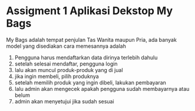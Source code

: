 # Assigment 1 Aplikasi Dekstop My Bags
My Bags adalah tempat penjulan Tas Wanita maupun Pria, ada banyak model yang disediakan
cara memesannya adalah
1. Pengguna harus mendaftarkan data dirinya terlebih dahulu
2. setelah selesai mendaftar, pengguna login
3. lalu akan muncul produk-produk yang di jual
4. jika ingin membeli, pilih produknya
5. setelah memilih produk yang ingin dibeli, lakukan pembayaran
6. lalu admin akan mengecek apakah pengguna sudah membayarnya atau belum
7. admin akan menyetujui jika sudah sesuai

